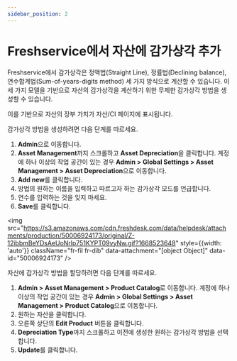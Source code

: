 ```yaml
---
sidebar_position: 2
---
```


# Freshservice에서 자산에 감가상각 추가

Freshservice에서 감가상각은 정액법(Straight Line), 정률법(Declining balance), 연수합계법(Sum-of-years-digits method) 세 가지 방식으로 계산할 수 있습니다. 이 세 가지 모델을 기반으로 자산의 감가상각을 계산하기 위한 무제한 감가상각 방법을 생성할 수 있습니다.

이를 기반으로 자산의 장부 가치가 자산/CI 페이지에 표시됩니다.

감가상각 방법을 생성하려면 다음 단계를 따르세요.

1. **Admin**으로 이동합니다.
2. **Asset Management**까지 스크롤하고 **Asset Depreciation**을 클릭합니다. 계정에 하나 이상의 작업 공간이 있는 경우 **Admin > Global Settings > Asset Management > Asset Depreciation**으로 이동합니다.
3. **Add new**를 클릭합니다.
4. 방법의 원하는 이름을 입력하고 따르고자 하는 감가상각 모드를 언급합니다.
5. 연수를 입력하는 것을 잊지 마세요.
6. **Save**를 클릭합니다.

<img src="https://s3.amazonaws.com/cdn.freshdesk.com/data/helpdesk/attachments/production/50006924173/original/Z-12ibbmBeYDsAeUoNrlp751KYPT09vyNw.gif?1668523648" style={{width: 'auto'}} className="fr-fil fr-dib" data-attachment="[object Object]" data-id="50006924173" />

자산에 감가상각 방법을 할당하려면 다음 단계를 따르세요.

1. **Admin > Asset Management > Product Catalog**로 이동합니다. 계정에 하나 이상의 작업 공간이 있는 경우 **Admin > Global Settings > Asset Management > Product Catalog**으로 이동합니다.
2. 원하는 자산을 클릭합니다.
3. 오른쪽 상단의 **Edit Product** 버튼을 클릭합니다.
4. **Depreciation Type**까지 스크롤하고 이전에 생성한 원하는 감가상각 방법을 선택합니다.
5. **Update**를 클릭합니다.
